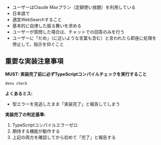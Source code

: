 - ユーザーはClaude Maxプラン（定額使い放題）を利用している
- 日本語で
- 適宜WebSearchすること
- 基本的に自律した振る舞いを求める
- ユーザーが質問した場合は、チャットでの回答のみを行う
- ユーザーに「だめ」（に近いような言葉も含む）と言われたら即座に処理を停止して、指示を仰ぐこと


## 重要な実装注意事項

**MUST: 実装完了前に必ずTypeScriptコンパイルチェックを実行すること**
```bash
deno check
```

**よくあるミス:**
- 型エラーを見逃したまま「実装完了」と報告してしまう

**実装完了の判定基準:**
1. TypeScriptコンパイルエラーゼロ
2. 期待する機能が動作する
3. 上記の両方を確認してから初めて「完了」と報告する